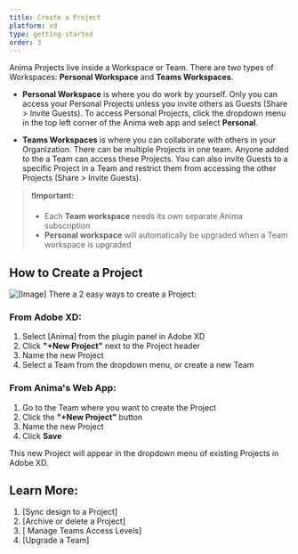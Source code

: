 ```yaml
---
title: Create a Project
platform: xd
type: getting-started
order: 3
---
```

Anima Projects live inside a Workspace or Team. There are two types of Workspaces: **Personal Workspace** and **Teams Workspaces**.

-   **Personal Workspace** is where you do work by yourself. Only you can access your Personal Projects unless you invite others as Guests (Share > Invite Guests). To access Personal Projects, click the dropdown menu in the top left corner of the Anima web app and select **Personal**.

-   **Teams Workspaces** is where you can collaborate with others in your Organization. There can be multiple Projects in one team. Anyone added to the a Team can access these Projects. 
You can also invite Guests to a specific Project in a Team and restrict them from accessing the other Projects (Share > Invite Guests).

> ❗️**Important:** 
> - Each **Team workspace** needs its own separate Anima subscription
> - **Personal workspace** will automatically be upgraded when a Team workspace is upgraded
> 
> 

## How to Create a Project

![[Image]]()
There a 2 easy ways to create a Project:

### **From Adobe XD:**
1. Select [Anima] from the plugin panel in Adobe XD
2. Click **"+New Project"** next to the Project header
3. Name the new Project
4. Select a Team from the dropdown menu, or create a new Team
	
### **From Anima's Web App:**
1. Go to the Team where you want to create the Project
2. Click the **"+New Project"** button
3. Name the new Project
4. Click **Save**
	
This new Project will appear in the dropdown menu of existing Projects in Adobe XD.


## Learn More:

1. [Sync design to a Project]
2.  [Archive or delete a Project]
3. [ Manage Teams Access Levels]
4. [Upgrade a Team]
